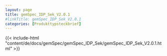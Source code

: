 ```yaml
---
layout: page
title: gemSpec_IDP_Sek_V2.0.1
#linkTitle: gemSpec_IDP_Sek_V2.0.1
categories: [Produkttypsteckbrief]
---
```

{{< include-html "content/de/docs/gemSpec/gemSpec_IDP_Sek/gemSpec_IDP_Sek_V2.0.1.html" >}}